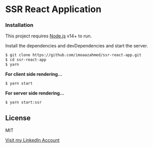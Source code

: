# SSR React Application

### Installation

This project requires [Node.js](https://nodejs.org/) v14+ to run.

Install the dependencies and devDependencies and start the server.

```sh
$ git clone https://github.com/imoaazahmed/ssr-react-app.git
$ cd ssr-react-app
$ yarn
```

**For client side rendering...**

```sh
$ yarn start
```

**For server side rendering...**

```sh
$ yarn start:ssr
```

License
----

MIT


[Visit my LinkedIn Account](https://www.linkedin.com/in/imoaazahmed/)
